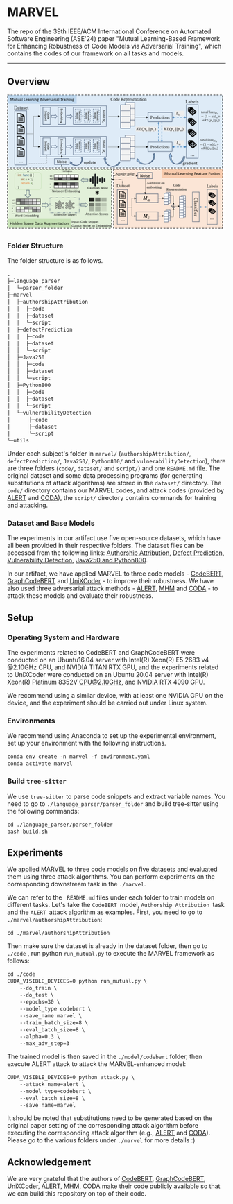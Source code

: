 # MARVEL

The repo of the 39th IEEE/ACM International Conference on Automated Software Engineering (ASE'24) paper "Mutual Learning-Based Framework for Enhancing Robustness of Code Models via Adversarial Training", which contains the codes of our framework on all tasks and models.

---

## Overview

<img src="./marvel.png" alt="drawing" width="1000">

### Folder Structure

The folder structure is as follows.

```
.
├─language_parser
│  └─parser_folder
├─marvel
│  ├─authorshipAttribution
│  │  ├─code
│  │  ├─dataset
│  │  └─script
│  ├─defectPrediction
│  │  ├─code
│  │  ├─dataset
│  │  └─script
│  ├─Java250
│  │  ├─code
│  │  ├─dataset
│  │  └─script
│  ├─Python800
│  │  ├─code
│  │  ├─dataset
│  │  └─script
│  └─vulnerabilityDetection
│      ├─code
│      ├─dataset
│      └─script
└─utils
```

Under each subject's folder in `marvel/` (`authorshipAttribution/`, `defectPrediction/`, `Java250/`, `Python800/` and  `vulnerabilityDetection`), there are three folders (`code/`, `dataset/` and `script/`) and one `README.md` file. The original dataset and some data processing programs (for generating substitutions of attack algorithms) are stored in the `dataset/` directory. The `code/` directory contains our MARVEL codes, and attack codes (provided by [ALERT](https://github.com/soarsmu/attack-pretrain-models-of-code/tree/main) and [CODA](https://github.com/tianzhaotju/CODA/tree/main)), the `script/` directory contains commands for training and attacking.

### Dataset and Base Models

The experiments in our artifact use five open-source datasets, which have all been provided in their respective folders. The dataset files can be accessed from the following links: [Authorship Attribution](https://link.springer.com/chapter/10.1007/978-3-319-66402-6_6), [Defect Prediction](https://codechef.com), [Vulnerability Detection](https://proceedings.neurips.cc/paper_files/paper/2019/file/49265d2447bc3bbfe9e76306ce40a31f-Paper.pdf), [Java250 and Python800](https://github.com/IBM/Project_CodeNet).

In our artifact, we have applied MARVEL to three code models -  [CodeBERT](https://github.com/microsoft/CodeBERT/tree/master), [GraphCodeBERT](https://github.com/microsoft/CodeBERT/tree/master/GraphCodeBERT) and [UniXCoder](https://github.com/microsoft/CodeBERT/tree/master/UniXcoder) - to improve their robustness. We have also used three adversarial attack methods - [ALERT](https://github.com/soarsmu/attack-pretrain-models-of-code/tree/main), [MHM](https://github.com/Metropolis-Hastings-Modifier/MHM) and [CODA](https://github.com/tianzhaotju/CODA/tree/main) - to attack these models and evaluate their robustness.

## Setup

### Operating System and Hardware

The experiments related to CodeBERT and GraphCodeBERT were  conducted on an Ubuntu16.04 server with Intel(R) Xeon(R) E5 2683 v4 @2.10GHz CPU, and NVIDIA TITAN RTX GPU, and the experiments related to UniXCoder were conducted on an Ubuntu 20.04 server with Intel(R) Xeon(R) Platinum 8352V CPU@2.10GHz, and NVIDIA RTX 4090 GPU.

We recommend using a similar device, with at least one NVIDIA GPU on the device, and the experiment should be carried out under Linux system.

### Environments

We recommend using Anaconda to set up the experimental environment, set up your environment with the following instructions.

```shell
conda env create -n marvel -f environment.yaml
conda activate marvel
```

### Build `tree-sitter`

We use `tree-sitter` to parse code snippets and extract variable names. You need to go to `./language_parser/parser_folder` and build tree-sitter using the following commands:

```shell
cd ./language_parser/parser_folder
bash build.sh
```

## Experiments

We applied MARVEL to three code models on five datasets and evaluated them using three attack algorithms. You can perform experiments on the corresponding downstream task in the `./marvel`.

We can refer to the ` README.md` files under each folder to train models on different tasks. Let's take the  `CodeBERT `model, `Authorship Attribution `task and the `ALERT `attack algorithm as examples. First, you need to go to `./marvel/authorshipAttribution`:

```
cd ./marvel/authorshipAttribution
```

Then make sure the dataset is already in the dataset folder, then go to `./code` , run python  `run_mutual.py` to execute the MARVEL framework as follows:

```shell
cd ./code
CUDA_VISIBLE_DEVICES=0 python run_mutual.py \
    --do_train \
    --do_test \
    --epochs=30 \
    --model_type codebert \
    --save_name marvel \
    --train_batch_size=8 \
    --eval_batch_size=8 \
    --alpha=0.3 \
    --max_adv_step=3
```

The trained model is then saved in the `./model/codebert` folder, then execute ALERT attack to attack the MARVEL-enhanced model:

```shell
CUDA_VISIBLE_DEVICES=0 python attack.py \
    --attack_name=alert \
    --model_type=codebert \
    --eval_batch_size=8 \
    --save_name=marvel
```

It should be noted that substitutions need to be generated based on the original paper setting of the corresponding attack algorithm before executing the corresponding attack algorithm (e.g., [ALERT](https://github.com/soarsmu/attack-pretrain-models-of-code/tree/main) and [CODA](https://github.com/tianzhaotju/CODA/tree/main)). Please go to the various folders under `./marvel` for more details :)

## Acknowledgement

We are very grateful that the authors of [CodeBERT](https://github.com/microsoft/CodeBERT/tree/master), [GraphCodeBERT](https://github.com/microsoft/CodeBERT/tree/master/GraphCodeBERT), [UniXCoder](https://github.com/microsoft/CodeBERT/tree/master/UniXcoder), [ALERT](https://github.com/soarsmu/attack-pretrain-models-of-code/tree/main), [MHM](https://github.com/Metropolis-Hastings-Modifier/MHM), [CODA](https://github.com/tianzhaotju/CODA/tree/main) make their code publicly available so that we can build this repository on top of their code.
